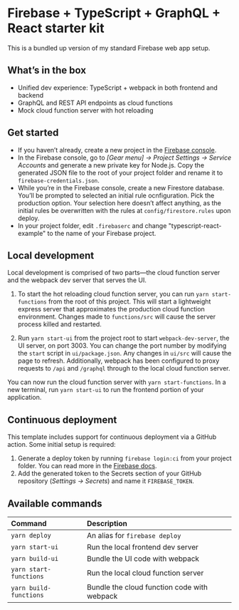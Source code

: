 # Firebase + TypeScript + GraphQL + React starter kit

This is a bundled up version of my standard Firebase web app setup.

## What’s in the box

- Unified dev experience: TypeScript + webpack in both frontend and backend
- GraphQL and REST API endpoints as cloud functions
- Mock cloud function server with hot reloading

## Get started

- If you haven’t already, create a new project in the [Firebase console][].
- In the Firebase console, go to _[Gear menu] → Project Settings → Service Accounts_ and generate a new private key for Node.js. Copy the generated JSON file to the root of your project folder and rename it to `firebase-credentials.json`.
- While you’re in the Firebase console, create a new Firestore database. You’ll be prompted to selected an initial rule ocnfiguration. Pick the production option. Your selection here doesn’t affect anything, as the initial rules be overwritten with the rules at `config/firestore.rules` upon deploy.
- In your project folder, edit `.firebaserc` and change "typescript-react-example" to the name of your Firebase project.

## Local development

Local development is comprised of two parts—the cloud function server and the webpack dev server that serves the UI.

1. To start the hot reloading cloud function server, you can run `yarn start-functions` from the root of this project. This will start a lightweight express server that approximates the production cloud function environment. Changes made to `functions/src` will cause the server process killed and restarted.

2. Run `yarn start-ui` from the project root to start `webpack-dev-server`, the UI server, on port 3003. You can change the port number by modifying the `start` script in `ui/package.json`. Any changes in `ui/src` will cause the page to refresh. Additionally, webpack has been configured to proxy requests to `/api` and `/graphql` through to the local cloud function server.

You can now run the cloud function server with `yarn start-functions`.
In a new terminal, run `yarn start-ui` to run the frontend portion of your application.

## Continuous deployment

This template includes support for continuous deployment via a GitHub action. Some initial setup is required:

1. Generate a deploy token by running `firebase login:ci` from your project folder. You can read more in the [Firebase docs](https://firebase.google.com/docs/cli/#cli-ci-systems).
2. Add the generated token to the Secrets section of your GitHub repository (_Settings → Secrets_) and name it `FIREBASE_TOKEN`.

## Available commands

| Command                | Description                                 |
| :--------------------- | :------------------------------------------ |
| `yarn deploy`          | An alias for `firebase deploy`              |
| `yarn start-ui`        | Run the local frontend dev server           |
| `yarn build-ui`        | Bundle the UI code with webpack             |
| `yarn start-functions` | Run the local cloud function server         |
| `yarn build-functions` | Bundle the cloud function code with webpack |

[firebase console]: https://console.firebase.google.com

